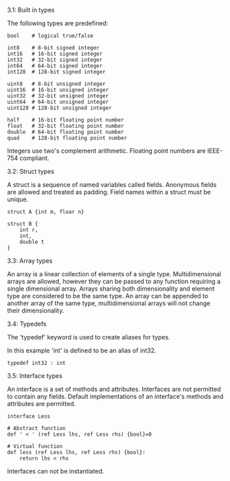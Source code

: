 3.1: Built in types

The following types are predefined:

```
bool    # logical true/false

int8    # 8-bit signed integer
int16   # 16-bit signed integer
int32   # 32-bit signed integer
int64   # 64-bit signed integer
int128  # 128-bit signed integer

uint8   # 8-bit unsigned integer
uint16  # 16-bit unsigned integer
uint32  # 32-bit unsigned integer
uint64  # 64-bit unsigned integer
uint128 # 128-bit unsigned integer

half    # 16-bit floating point number
float   # 32-bit floating point number
double  # 64-bit floating point number
quad    # 128-bit floating point number
```

Integers use two's complement arithmetic. Floating point numbers are IEEE-754 compliant.

3.2: Struct types

A struct is a sequence of named variables called fields. Anonymous fields are allowed and treated as padding. Field names within a struct must be unique.

```
struct A {int m, floar n}

struct B {
	int r,
	int,
	double t
}
```

3.3: Array types

An array is a linear collection of elements of a single type. Multidimensional arrays are allowed, however they can be passed to any function requiring a single dimensional array. Arrays sharing both dimensionality and element type are considered to be the same type. An array can be appended to another array of the same type, multidimensional arrays will not change their dimensionality.

3.4: Typedefs

The 'typedef' keyword is used to create aliases for types.

In this example 'int' is defined to be an alias of int32.
```
typedef int32 : int
```

3.5: Interface types

An interface is a set of methods and attributes. Interfaces are not permitted to contain any fields. Default implementations of an interface's methods and attributes are permitted.

```
interface Less

# Abstract function
def ' < ' (ref Less lhs, ref Less rhs) {bool}=0

# Virtual function
def less (ref Less lhs, ref Less rhs) {bool}:
	return lhs < rhs
```

Interfaces can not be instantiated.
